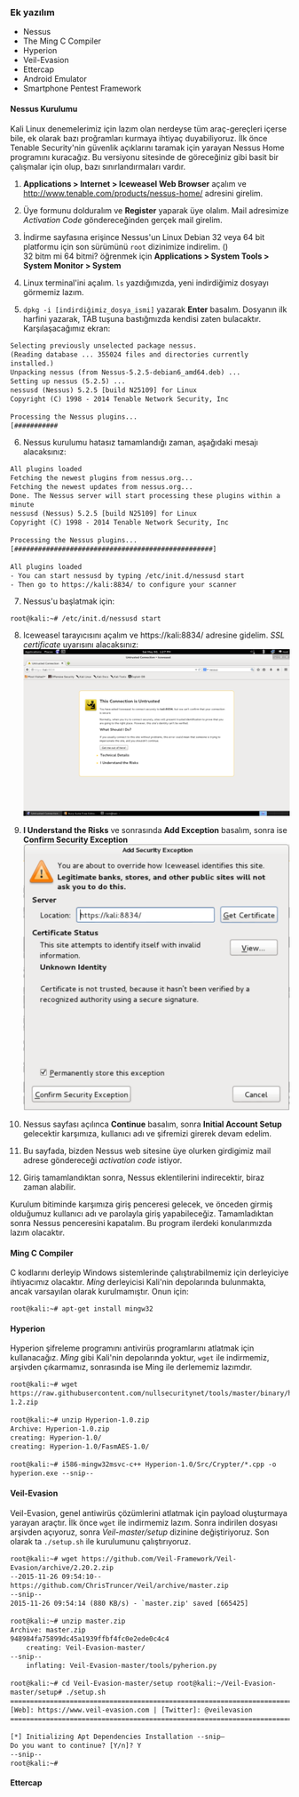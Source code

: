 ### Ek yazılım

* Nessus
* The Ming C Compiler
* Hyperion
* Veil-Evasion
* Ettercap
* Android Emulator
* Smartphone Pentest Framework


#### Nessus Kurulumu

Kali Linux denemelerimiz için lazım olan nerdeyse tüm araç-gereçleri içerse bile, ek olarak bazı proğramları kurmaya ihtiyaç duyabiliyoruz. İlk önce Tenable Security'nin güvenlik açıklarını taramak için yarayan Nessus Home programını kuracağız. Bu versiyonu sitesinde de göreceğiniz gibi basit bir çalışmalar için olup, bazı sınırlandırmaları vardır.

1. __Applications > Internet > Iceweasel Web Browser__ açalım ve http://www.tenable.com/products/nessus-home/ adresini girelim.

2. Üye formunu dolduralım ve __Register__ yaparak üye olalım. Mail adresimize _Activation Code_ göndereceğinden gerçek mail girelim.

3. İndirme sayfasına erişince Nessus'un Linux Debian 32 veya 64 bit platformu için son sürümünü `root` dizinimize indirelim. ()  
    32 bitm mi 64 bitmi? öğrenmek için __Applications > System Tools > System Monitor > System__

4. Linux terminal'ini açalım. `ls` yazdığımızda, yeni indirdiğimiz dosyayı görmemiz lazım.

5. `dpkg -i [indirdiğimiz_dosya_ismi]` yazarak __Enter__ basalım. Dosyanın ilk harfini yazarak, TAB tuşuna bastığmızda kendisi zaten bulacaktır. Karşılaşacağımız ekran:  
```ShellSession
Selecting previously unselected package nessus.
(Reading database ... 355024 files and directories currently installed.)
Unpacking nessus (from Nessus-5.2.5-debian6_amd64.deb) ...
Setting up nessus (5.2.5) ...
nessusd (Nessus) 5.2.5 [build N25109] for Linux
Copyright (C) 1998 - 2014 Tenable Network Security, Inc

Processing the Nessus plugins...
[###########    
```

6. Nessus kurulumu hatasız tamamlandığı zaman, aşağıdaki mesajı alacaksınız:  
```ShellSession
All plugins loaded
Fetching the newest plugins from nessus.org...
Fetching the newest updates from nessus.org...
Done. The Nessus server will start processing these plugins within a
minute
nessusd (Nessus) 5.2.5 [build N25109] for Linux
Copyright (C) 1998 - 2014 Tenable Network Security, Inc

Processing the Nessus plugins...
[##################################################]

All plugins loaded
- You can start nessusd by typing /etc/init.d/nessusd start
- Then go to https://kali:8834/ to configure your scanner
```

7. Nessus'u başlatmak için:  
```ShellSession
root@kali:~# /etc/init.d/nessusd start
```

8. Iceweasel tarayıcısını açalım ve https://kali:8834/ adresine gidelim. _SSL certificate_ uyarısını alacaksınız:  
![nessus1](../resim/kurulum/nessus1.png)

9. __I Understand the Risks__ ve sonrasında __Add Exception__ basalım, sonra ise __Confirm Security Exception__  
![nessus2](../resim/kurulum/nessus2.png)

10. Nessus sayfası açılınca __Continue__ basalım, sonra __Initial Account Setup__ gelecektir karşımıza, kullanıcı adı ve şifremizi girerek devam edelim. 

11. Bu sayfada, bizden Nessus web sitesine üye olurken girdigimiz mail adrese göndereceği _activation code_ istiyor. 

12. Giriş tamamlandıktan sonra, Nessus eklentilerini indirecektir, biraz zaman alabilir.

Kurulum bitiminde karşımıza giriş penceresi gelecek, ve önceden girmiş olduğumuz kullanıcı adı ve parolayla giriş yapabileceğiz. Tamamladıktan sonra Nessus penceresini kapatalım. Bu program ilerdeki konularımızda lazım olacaktır.

#### Ming C Compiler

C kodlarını derleyip Windows sistemlerinde çalıştırabilmemiz için derleyiciye ihtiyacımız olacaktır. _Ming_ derleyicisi Kali'nin depolarında bulunmakta, ancak varsayılan olarak kurulmamıştır. Onun için:

```ShellSession
root@kali:~# apt-get install mingw32
```

#### Hyperion

Hyperion şifreleme programını antivirüs programlarını atlatmak için kullanacağız. _Ming_ gibi Kali'nin depolarında yoktur, `wget` ile indirmemiz, arşivden çıkarmamız, sonrasında ise Ming ile derlememiz lazımdır.

```ShellSession
root@kali:~# wget https://raw.githubusercontent.com/nullsecuritynet/tools/master/binary/hyperion/release/Hyperion-1.2.zip

root@kali:~# unzip Hyperion-1.0.zip
Archive: Hyperion-1.0.zip
creating: Hyperion-1.0/
creating: Hyperion-1.0/FasmAES-1.0/

root@kali:~# i586-mingw32msvc-c++ Hyperion-1.0/Src/Crypter/*.cpp -o hyperion.exe --snip--
```

#### Veil-Evasion

Veil-Evasion, genel antiwirüs çözümlerini atlatmak için payload oluşturmaya yarayan araçtır. İlk önce `wget` ile indirmemiz lazım. Sonra indirilen dosyası arşivden açıyoruz, sonra _Veil-master/setup_ dizinine değiştiriyoruz. Son olarak ta `./setup.sh` ile kurulumunu çalıştırıyoruz.

```ShellSession
root@kali:~# wget https://github.com/Veil-Framework/Veil-Evasion/archive/2.20.2.zip
--2015-11-26 09:54:10-- https://github.com/ChrisTruncer/Veil/archive/master.zip 
--snip--
2015-11-26 09:54:14 (880 KB/s) - `master.zip' saved [665425]

root@kali:~# unzip master.zip
Archive: master.zip 
948984fa75899dc45a1939ffbf4fc0e2ede0c4c4
    creating: Veil-Evasion-master/ 
--snip--
    inflating: Veil-Evasion-master/tools/pyherion.py

root@kali:~# cd Veil-Evasion-master/setup root@kali:~/Veil-Evasion-master/setup# ./setup.sh 
=========================================================================
[Web]: https://www.veil-evasion.com | [Twitter]: @veilevasion 
=========================================================================

[*] Initializing Apt Dependencies Installation --snip—
Do you want to continue? [Y/n]? Y
--snip--
root@kali:~#
```

#### Ettercap















